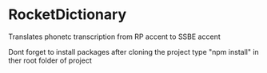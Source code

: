 # RocketDictionary
Translates phonetc transcription from RP accent to SSBE accent

Dont forget to install packages after cloning the project
type "npm install" in ther root folder of project
